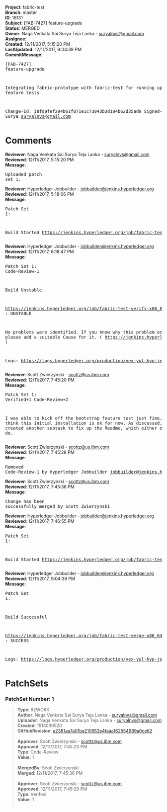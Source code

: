 <strong>Project</strong>: fabric-test<br><strong>Branch</strong>: master<br><strong>ID</strong>: 16131<br><strong>Subject</strong>: [FAB-7427] feature-upgrade<br><strong>Status</strong>: MERGED<br><strong>Owner</strong>: Naga Venkata Sai Surya Teja Lanka - suryalnvs@gmail.com<br><strong>Assignee</strong>:<br><strong>Created</strong>: 12/11/2017, 5:15:20 PM<br><strong>LastUpdated</strong>: 12/11/2017, 9:04:39 PM<br><strong>CommitMessage</strong>:<br><pre>[FAB-7427] feature-upgrade

Integrating fabric-prototype with fabric-test for running upgrade
feature tests

Change-Id: I8fd9fef294b61f871e1c73943b3d104b62d35ad9
Signed-off-by: Surya <suryalnvs@gmail.com>
</pre><h1>Comments</h1><strong>Reviewer</strong>: Naga Venkata Sai Surya Teja Lanka - suryalnvs@gmail.com<br><strong>Reviewed</strong>: 12/11/2017, 5:15:20 PM<br><strong>Message</strong>: <pre>Uploaded patch set 1.</pre><strong>Reviewer</strong>: Hyperledger Jobbuilder - jobbuilder@jenkins.hyperledger.org<br><strong>Reviewed</strong>: 12/11/2017, 5:18:06 PM<br><strong>Message</strong>: <pre>Patch Set 1:

Build Started https://jenkins.hyperledger.org/job/fabric-test-verify-x86_64/623/</pre><strong>Reviewer</strong>: Hyperledger Jobbuilder - jobbuilder@jenkins.hyperledger.org<br><strong>Reviewed</strong>: 12/11/2017, 6:18:47 PM<br><strong>Message</strong>: <pre>Patch Set 1: Code-Review-1

Build Unstable 

https://jenkins.hyperledger.org/job/fabric-test-verify-x86_64/623/ : UNSTABLE

No problems were identified. If you know why this problem occurred, please add a suitable Cause for it. ( https://jenkins.hyperledger.org/job/fabric-test-verify-x86_64/623/ )

Logs: https://logs.hyperledger.org/production/vex-yul-hyp-jenkins-3/fabric-test-verify-x86_64/623</pre><strong>Reviewer</strong>: Scott Zwierzynski - scottz@us.ibm.com<br><strong>Reviewed</strong>: 12/11/2017, 7:45:20 PM<br><strong>Message</strong>: <pre>Patch Set 1: Verified+1 Code-Review+2

I was able to kick off the bootstrap feature test just fine, so I think this initial installation is ok for now. As discussed, I already created another subtask to fix up the Readme, which either one of us can do.</pre><strong>Reviewer</strong>: Scott Zwierzynski - scottz@us.ibm.com<br><strong>Reviewed</strong>: 12/11/2017, 7:45:28 PM<br><strong>Message</strong>: <pre>Removed Code-Review-1 by Hyperledger Jobbuilder <jobbuilder@jenkins.hyperledger.org>
</pre><strong>Reviewer</strong>: Scott Zwierzynski - scottz@us.ibm.com<br><strong>Reviewed</strong>: 12/11/2017, 7:45:36 PM<br><strong>Message</strong>: <pre>Change has been successfully merged by Scott Zwierzynski</pre><strong>Reviewer</strong>: Hyperledger Jobbuilder - jobbuilder@jenkins.hyperledger.org<br><strong>Reviewed</strong>: 12/11/2017, 7:46:55 PM<br><strong>Message</strong>: <pre>Patch Set 1:

Build Started https://jenkins.hyperledger.org/job/fabric-test-merge-x86_64/125/</pre><strong>Reviewer</strong>: Hyperledger Jobbuilder - jobbuilder@jenkins.hyperledger.org<br><strong>Reviewed</strong>: 12/11/2017, 9:04:39 PM<br><strong>Message</strong>: <pre>Patch Set 1:

Build Successful 

https://jenkins.hyperledger.org/job/fabric-test-merge-x86_64/125/ : SUCCESS

Logs: https://logs.hyperledger.org/production/vex-yul-hyp-jenkins-3/fabric-test-merge-x86_64/125</pre><h1>PatchSets</h1><h3>PatchSet Number: 1</h3><blockquote><strong>Type</strong>: REWORK<br><strong>Author</strong>: Naga Venkata Sai Surya Teja Lanka - suryalnvs@gmail.com<br><strong>Uploader</strong>: Naga Venkata Sai Surya Teja Lanka - suryalnvs@gmail.com<br><strong>Created</strong>: 1513030520<br><strong>GitHubRevision</strong>: [a2381aa7a01ba210652e4faaa162554989a0ce62](https://github.com/hyperledger/fabric-test/commit/a2381aa7a01ba210652e4faaa162554989a0ce62)<br><br><strong>Approver</strong>: Scott Zwierzynski - scottz@us.ibm.com<br><strong>Approved</strong>: 12/11/2017, 7:45:20 PM<br><strong>Type</strong>: Code-Review<br><strong>Value</strong>: 1<br><br><strong>MergedBy</strong>: Scott Zwierzynski<br><strong>Merged</strong>: 12/11/2017, 7:45:36 PM<br><br><strong>Approver</strong>: Scott Zwierzynski - scottz@us.ibm.com<br><strong>Approved</strong>: 12/11/2017, 7:45:20 PM<br><strong>Type</strong>: Verified<br><strong>Value</strong>: 1<br><br></blockquote>